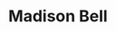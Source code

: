 ---
layout: employee
skillsid: 3
title: 'Madison Bell'
permalink: /employees/:title 
location: 'Denver'
position: 'Credit Analyst'
availability: 11
internal: true
categories: 
- employees
phoneNumber: 555-555-5555
email: email@gmail.com
manage: false
---